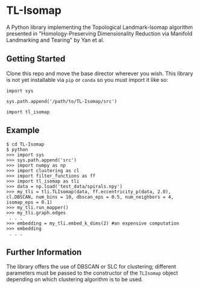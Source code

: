 # TL-Isomap

A Python library implementing the Topological Landmark-Isomap algorithm presented in "Homology-Preserving Dimensionality Reduction via Manifold Landmarking and Tearing" by Yan et al.

## Getting Started

Clone this repo and move the base director wherever you wish. This library is not yet installable via `pip` or `conda` so you must import it like so:

```
import sys

sys.path.append('/path/to/TL-Isomap/src')

import tl_isomap
```

## Example

```
$ cd TL-Isomap
$ python
>>> import sys
>>> sys.path.append('src')
>>> import numpy as np
>>> import clustering as cl
>>> import filter_functions as ff
>>> import tl_isomap as tli
>>> data = np.load('test_data/spirals.npy')
>>> my_tli = tli.TLIsomap(data, ff.eccentricity_p(data, 2.0), cl.DBSCAN, num_bins = 10, dbscan_eps = 0.5, num_neighbors = 4, isomap_eps = 0.1)
>>> my_tli.run_mapper()
>>> my_tli.graph.edges
 . . .
>>> embedding = my_tli.embed_k_dims(2) #an expensive computation
>>> embedding
 . . .
```

## Further Information

The library offers the use of DBSCAN or SLC for clustering; different parameters must be passed to the constructor of the `TLIsomap` object depending on which clustering algorithm is to be used.
